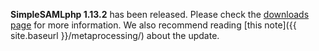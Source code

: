 **SimpleSAMLphp 1.13.2** has been released. Please check the [downloads page](https://github.com/simplesamlphp/simplesamlphp/releases) for more
information. We also recommend reading [this note]({{ site.baseurl }}/metaprocessing/) about the update.